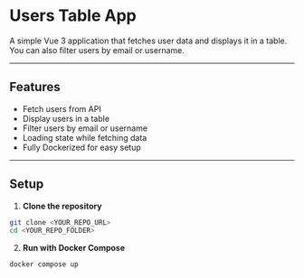# Users Table App

A simple Vue 3 application that fetches user data and displays it in a table.  
You can also filter users by email or username.

---

## Features

- Fetch users from API
- Display users in a table
- Filter users by email or username
- Loading state while fetching data
- Fully Dockerized for easy setup

---

## Setup

1. **Clone the repository**

```bash
git clone <YOUR_REPO_URL>
cd <YOUR_REPO_FOLDER>
```

2. **Run with Docker Compose**

```sh
docker compose up
```
